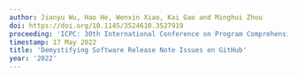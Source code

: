 ```yaml
---
author: Jianyu Wu, Hao He, Wenxin Xiao, Kai Gao and Minghui Zhou
doi: https://doi.org/10.1145/3524610.3527919
proceeding: 'ICPC: 30th International Conference on Program Comprehension, May 2022'      
timestamp: 17 May 2022
title: 'Demystifying Software Release Note Issues on GitHub'
year: '2022'
---
```

